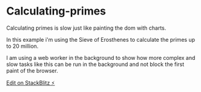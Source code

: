 # Calculating-primes
 
Calculating primes is slow just like painting the dom with charts.

In this example i'm using the Sieve of Erosthenes to calculate the primes up to 20 million. 

I am using a web worker in the background to show how more complex and slow tasks like this can be run in the background and not block the first paint of the browser.  


[Edit on StackBlitz ⚡️](https://stackblitz.com/edit/js-f6f6f5)
